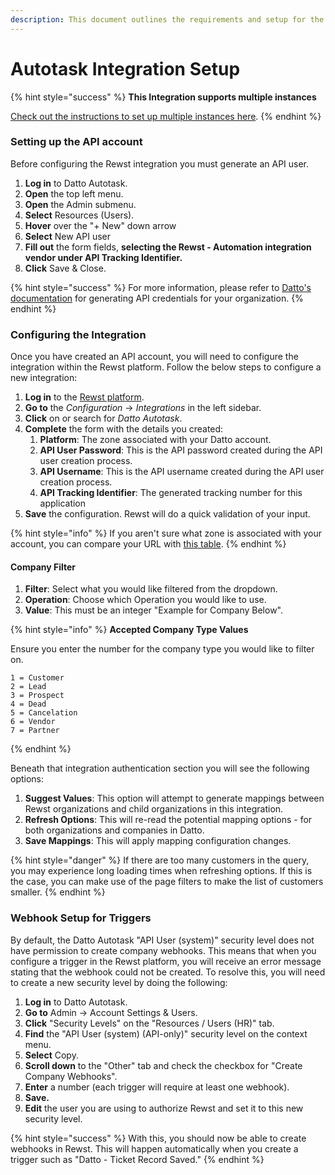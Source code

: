 ```yaml
---
description: This document outlines the requirements and setup for the Datto integration.
---
```


# Autotask Integration Setup

{% hint style="success" %}
**This Integration supports multiple instances**

[Check out the instructions to set up multiple instances here](../../general/multi-instance-integration/multi-instance-integration-setup.md).
{% endhint %}

### Setting up the API account

Before configuring the Rewst integration you must generate an API user.&#x20;

1. **Log in** to Datto Autotask.
2. **Open** the top left menu.
3. **Open** the Admin submenu.
4. **Select** Resources (Users).
5. **Hover** over the "+ New" down arrow
6. **Select** New API user
7. **Fill out** the form fields, **selecting the Rewst - Automation integration vendor under API Tracking Identifier.**
8. **Click** Save & Close.

{% hint style="success" %}
For more information, please refer to [Datto's documentation](https://ww1.autotask.net/help/Content/4\_Admin/1CompanySettings\_Users/ResourcesUsersHR/Resources/API\_User\_Add\_Edit.htm?Highlight=Generating%20API%20Credentials) for generating API credentials for your organization.
{% endhint %}

### Configuring the Integration

Once you have created an API account, you will need to configure the integration within the Rewst platform. Follow the below steps to configure a new integration:

1. **Log in** to the [Rewst platform](https://app.rewst.io/).
2. **Go to** the _Configuration_ → _Integrations_ in the left sidebar.
3. **Click** on or search for _Datto Autotask_.
4. **Complete** the form with the details you created:
   1. **Platform**: The zone associated with your Datto account.
   2. **API User Password**: This is the API password created during the API user creation process.
   3. **API Username**: This is the API username created during the API user creation process.
   4. **API Tracking Identifier**: The generated tracking number for this application
5. **Save** the configuration. Rewst will do a quick validation of your input.

{% hint style="info" %}
If you aren't sure what zone is associated with your account, you can compare your URL with [this table](https://www.autotask.net/help/DeveloperHelp/Content/APIs/REST/General\_Topics/REST\_Swagger\_UI.htm).&#x20;
{% endhint %}

#### Company Filter

1. **Filter**: Select what you would like filtered from the dropdown.
2. **Operation**: Choose which Operation you would like to use.
3. **Value**: This must be an integer "Example for Company Below".

{% hint style="info" %}
**Accepted Company Type Values**

Ensure you enter the number for the company type you would like to filter on.

```
1 = Customer
2 = Lead
3 = Prospect
4 = Dead
5 = Cancelation
6 = Vendor
7 = Partner
```
{% endhint %}

Beneath that integration authentication section you will see the following options:

1. **Suggest Values**: This option will attempt to generate mappings between Rewst organizations and child organizations in this integration.
2. **Refresh Options**: This will re-read the potential mapping options - for both organizations and companies in Datto.
3. **Save Mappings**: This will apply mapping configuration changes.

{% hint style="danger" %}
If there are too many customers in the query, you may experience long loading times when refreshing options. If this is the case, you can make use of the page filters to make the list of customers smaller.&#x20;
{% endhint %}

### Webhook Setup for Triggers

By default, the Datto Autotask "API User (system)" security level does not have permission to create company webhooks. This means that when you configure a trigger in the Rewst platform, you will receive an error message stating that the webhook could not be created. To resolve this, you will need to create a new security level by doing the following:

1. **Log in** to Datto Autotask.
2. **Go to** Admin → Account Settings & Users.
3. **Click** "Security Levels" on the "Resources / Users (HR)" tab.
4. **Find** the "API User (system) (API-only)" security level on the context menu.
5. **Select** Copy.
6. **Scroll down** to the "Other" tab and check the checkbox for "Create Company Webhooks".
7. **Enter** a number (each trigger will require at least one webhook).
8. **Save.** &#x20;
9. **Edit** the user you are using to authorize Rewst and set it to this new security level.

{% hint style="success" %}
With this, you should now be able to create webhooks in Rewst. This will happen automatically when you create a trigger such as "Datto - Ticket Record Saved."
{% endhint %}

